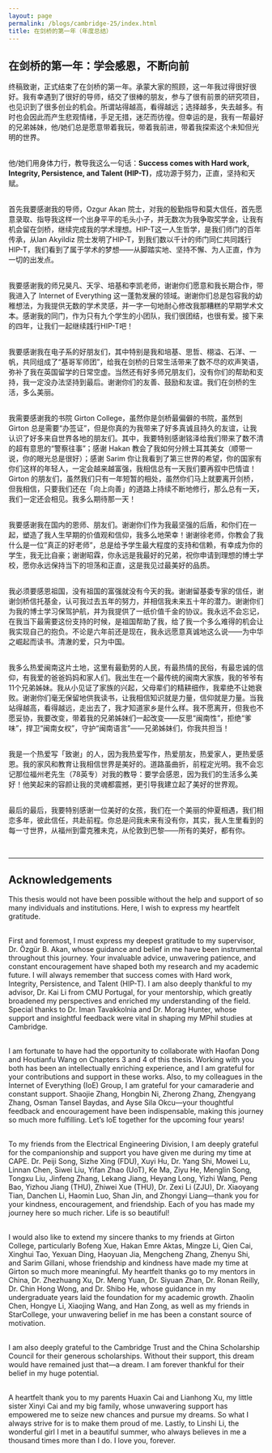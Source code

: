 ```yaml
---
layout: page
permalink: /blogs/cambridge-25/index.html
title: 在剑桥的第一年（年度总结）
---
```


## 在剑桥的第一年：学会感恩，不断向前

终稿致谢，正式结束了在剑桥的第一年。承蒙大家的照顾，这一年我过得很好很好。我有幸遇到了很好的导师，结交了很棒的朋友，参与了很有前景的研究项目，也见识到了很多创业的机会。所谓站得越高，看得越远；选择越多，失去越多。有时也会因此而产生悲观情绪，手足无措，迷茫而彷徨。但幸运的是，我有一帮最好的兄弟姊妹，他/她们总是愿意带着我玩，带着我前进，带着我探索这个未知但光明的世界。

<br>他/她们用身体力行，教导我这么一句话：**Success comes with Hard work, Integrity, Persistence, and Talent (HIP-T)**，成功源于努力，正直，坚持和天赋。

<br>首先我要感谢我的导师，Ozgur Akan 院士，对我的殷勤指导和莫大信任，首先愿意录取、指导我这样一个出身平平的毛头小子，并无数次为我争取奖学金，让我有机会留在剑桥，继续完成我的学术理想。HIP-T这一人生哲学，是我们师门的百年传承，从Ian Akyildiz 院士发明了HIP-T，到我们数以千计的师门同仁共同践行HIP-T，我们看到了属于学术的梦想——从脚踏实地、坚持不懈、为人正直，作为一切的出发点。

<br>我要感谢我的师兄昊凡、天孚、培基和李凯老师，谢谢你们愿意和我长期合作，带我进入了 Internet of Everything 这一蓬勃发展的领域。谢谢你们总是包容我的幼稚想法，为我提供无数的学术灵感，并一字一句地耐心修改我那糟糕的早期学术文本。感谢我的同门，作为只有九个学生的小团队，我们很团结，也很有爱。接下来的四年，让我们一起继续践行HIP-T吧！

<br>我要感谢我在电子系的好朋友们，其中特别是我和培基、思哲、栩溢、石洋、一帆，共同组成了“基哥军师团”，给我在剑桥的日常生活带来了数不尽的欢声笑语，弥补了我在英国留学的日常空虚。当然还有好多师兄朋友们，没有你们的帮助和支持，我一定没办法坚持到最后。谢谢你们的友善、鼓励和友谊。我们在剑桥的生活，多么美丽。

<br>我需要感谢我的书院 Girton College，虽然你是剑桥最偏僻的书院，虽然到 Girton 总是需要“办签证”，但是你真的为我带来了好多真诚且持久的友谊，让我认识了好多来自世界各地的朋友们。其中，我要特别感谢铭泽给我们带来了数不清的超有意思的“警察往事”；感谢 Hakan 教会了我如何分辨土耳其美女（顺带一说，你的眼光总是很好）；感谢 Sarim 你让我看到了第三世界的希望，你的国家有你们这样的年轻人，一定会越来越富强，我相信总有一天我们要再叙中巴情谊！Girton 的朋友们，虽然我们只有一年短暂的相处，虽然你们马上就要离开剑桥，但我相信，只要我们还在「向上向善」的道路上持续不断地修行，那么总有一天，我们一定还会相见。我多么期待那一天！

<br>我要感谢我在国内的恩师、朋友们。谢谢你们作为我最坚强的后盾，和你们在一起，塑造了我人生早期的价值观和信仰，我多么地荣幸！谢谢徐老师，你教会了我什么是一位“真正的好老师”，总是给予学生最大程度的支持和信赖，有幸成为你的学生，我无比自豪；谢谢昭霖，你永远是我最好的兄弟，祝你申请到理想的博士学校，愿你永远保持当下的坦荡和正直，这是我见过最美好的品质。

<br>我必须要感恩祖国，没有祖国的富强就没有今天的我。谢谢留基委专家的信任，谢谢剑桥信托基金，认可我过去五年的努力，并相信我未来五十年的潜力。谢谢你们为我的博士学习保驾护航，并为我提供了一纸价值千金的协议。我永远不会忘记，在我当下最需要这份支持的时候，是祖国帮助了我，给了我一个多么难得的机会让我实现自己的抱负。不论是六年前还是现在，我永远愿意真诚地这么说——为中华之崛起而读书。清澈的爱，只为中国。

<br>我多么热爱闽南这片土地，这里有最勤劳的人民，有最热情的民俗，有最忠诚的信仰，有我爱的爸爸妈妈和家人们。我出生在一个最传统的闽南大家族，我的爷爷有11个兄弟姊妹。我从小见证了家族的兴起，父母辈们的精耕细作，我辈绝不让她衰败。谢谢你们毫无保留地供我读书，让我相信知识就是力量，信仰就是力量。当我站得越高，看得越远，走出去了，我才知道家乡是什么样。我不愿离开，但我也不愿妥协，我要改变，带着我的兄弟姊妹们一起改变——反思“闽南性”，拒绝“爹味”，捍卫“闽南女权”，守护“闽南语言”——兄弟姊妹们，你我共担当！

<br>我是一个热爱写「致谢」的人，因为我热爱写作，热爱朋友，热爱家人，更热爱感恩。我的家风和教育让我相信世界是美好的。道路虽曲折，前程定光明。我不会忘记那位福州老先生（78英专）对我的教导：要学会感恩，因为我们的生活多么美好！他笑起来的容颜让我的灵魂都震撼，更引导我建立起了美好的世界观。

<br>最后的最后，我要特别感谢一位美好的女孩，我们在一个美丽的仲夏相遇，我们相恋多年，彼此信任，共赴前程。你总是问我未来有没有你，其实，我人生里看到的每一寸世界，从福州到雷克雅未克，从伦敦到巴黎——所有的美好，都有你。

<br>

---

## Acknowledgements

This thesis would not have been possible without the help and support of so many individuals and institutions. Here, I wish to express my heartfelt gratitude.

<br>First and foremost, I must express my deepest gratitude to my supervisor, Dr. Özgür B. Akan, whose guidance and belief in me have been instrumental throughout this journey. Your invaluable advice, unwavering patience, and constant encouragement have shaped both my research and my academic future. I will always remember that success comes with Hard work, Integrity, Persistence, and Talent (HIP-T). I am also deeply thankful to my advisor, Dr. Kai Li from CMU Portugal, for your mentorship, which greatly broadened my perspectives and enriched my understanding of the field. Special thanks to Dr. Iman Tavakkolnia and Dr. Morag Hunter, whose support and insightful feedback were vital in shaping my MPhil studies at Cambridge.

<br>I am fortunate to have had the opportunity to collaborate with Haofan Dong and Houtianfu Wang on Chapters 3 and 4 of this thesis. Working with you both has been an intellectually enriching experience, and I am grateful for your contributions and support in these works. Also, to my colleagues in the Internet of Everything (IoE) Group, I am grateful for your camaraderie and constant support. Shaojie Zhang, Hongbin Ni, Zherong Zhang, Zhengyang Zhang, Osman Tansel Baydas, and Ayse Sila Okcu—your thoughtful feedback and encouragement have been indispensable, making this journey so much more fulfilling. Let’s IoE together for the upcoming four years!

<br>To my friends from the Electrical Engineering Division, I am deeply grateful for the companionship and support you have given me during my time at CAPE. Dr. Peiji Song, Sizhe Xing (FDU), Xuyi Hu, Dr. Yang Shi, Mowei Lu, Linnan Chen, Siwei Liu, Yifan Zhao (UoT), Ke Ma, Ziyu He, Menglin Song, Tongxu Liu, Jinfeng Zhang, Lekang Jiang, Heyang Long, Yizhi Wang, Peng Bao, Yizhou Jiang (THU), Zhiwei Xue (THU), Dr. Zexi Li (ZJU), Dr. Xiaoyang Tian, Danchen Li, Haomin Luo, Shan Jin, and Zhongyi Liang—thank you for your kindness, encouragement, and friendship. Each of you has made my journey here so much richer. Life is so beautiful!

<br>I would also like to extend my sincere thanks to my friends at Girton College, particularly Bofeng Xue, Hakan Emre Aktas, Mingze Li, Qien Cai, Xinghui Tao, Yexuan Ding, Haoyuan Jia, Mengcheng Zhang, Zhenyu Shi, and Sarim Gillani, whose friendship and kindness have made my time at Girton so much more meaningful. My heartfelt thanks go to my mentors in China, Dr. Zhezhuang Xu, Dr. Meng Yuan, Dr. Siyuan Zhan, Dr. Ronan Reilly, Dr. Chin Hong Wong, and Dr. Shibo He, whose guidance in my undergraduate years laid the foundation for my academic growth. Zhaolin Chen, Hongye Li, Xiaojing Wang, and Han Zong, as well as my friends in StarCollege, your unwavering belief in me has been a constant source of motivation.

<br>I am also deeply grateful to the Cambridge Trust and the China Scholarship Council for their generous scholarships. Without their support, this dream would have remained just that—a dream. I am forever thankful for their belief in my huge potential.

<br>A heartfelt thank you to my parents Huaxin Cai and Lianhong Xu, my little sister Xinyi Cai and my big family, whose unwavering support has empowered me to seize new chances and pursue my dreams. So what I always strive for is to make them proud of me. Lastly, to Linshi Li, the wonderful girl I met in a beautiful summer, who always believes in me a thousand times more than I do. I love you, forever.

<br>
